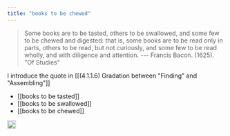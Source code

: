 ```yaml
---
title: "books to be chewed"
---
```


> Some books are to be tasted, others to be swallowed, and some few to be chewed and digested: that is, some books are to be read only in parts,  others to be read, but not curiously, and some few to be read wholly,  and with diligence and attention. --- Francis  Bacon. (1625). "Of  Studies"

I introduce the quote in [[(4.1.1.6) Gradation between "Finding" and "Assembling"]]

- [[books to be tasted]]
- [[books to be swallowed]]
- [[books to be chewed]]
<img src='https://scrapbox.io/api/pages/nishio/en/icon' alt='en.icon' height="19.5"/>
